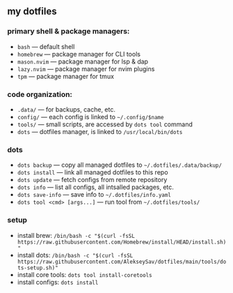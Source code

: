 ## my dotfiles

### primary shell & package managers:
- `bash` &mdash; default shell
- `homebrew` &mdash; package manager for CLI tools
- `mason.nvim` &mdash; package manager for lsp & dap
- `lazy.nvim` &mdash; package manager for nvim plugins
- `tpm` &mdash; package manager for tmux

### code organization:
- `.data/` &mdash; for backups, cache, etc.
- `config/` &mdash; each config is linked to `~/.config/$name`
- `tools/` &mdash; small scripts, are accessed by `dots tool` command
- `dots` &mdash; dotfiles manager, is linked to `/usr/local/bin/dots`

### dots
- `dots backup` &mdash; copy all managed dotfiles to `~/.dotfiles/.data/backup/`
- `dots install` &mdash; link all managed dotfiles to this repo
- `dots update` &mdash; fetch configs from remote repository
- `dots info` &mdash; list all configs, all intsalled packages, etc.
- `dots save-info` &mdash; save info to `~/.dotfiles/info.yaml`
- `dots tool <cmd> [args...]` &mdash; run tool from `~/.dotfiles/tools/`

### setup
- install brew: `/bin/bash -c "$(curl -fsSL https://raw.githubusercontent.com/Homebrew/install/HEAD/install.sh)"`
- install dots: `/bin/bash -c "$(curl -fsSL https://raw.githubusercontent.com/AlekseySav/dotfiles/main/tools/dots-setup.sh)"`
- install core tools: `dots tool install-coretools`
- install configs: `dots install`
